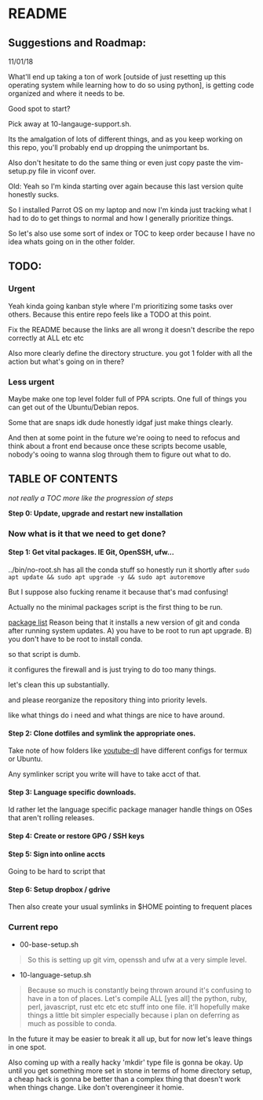 # README

## Suggestions and Roadmap:

11/01/18

What'll end up taking a ton of work [outside of just resetting up this operating system while learning how to do so using python], is getting code organized and where it needs to be.

Good spot to start?

Pick away at 10-langauge-support.sh.

Its the amalgation of lots of different things, and as you keep working on this repo, you'll probably end up dropping the unimportant bs.

Also don't hesitate to do the same thing or even just copy paste the vim-setup.py file in viconf over.

Old: 
Yeah so I'm kinda starting over again because this last version quite honestly sucks.

So I installed Parrot OS on my laptop and now I'm kinda just tracking what I had
to do to get things to normal and how I generally prioritize things.

So let's also use some sort of index or TOC to keep order because I have no idea
whats going on in the other folder.

## TODO:

### Urgent

Yeah kinda going kanban style where I'm prioritizing some tasks over others.
Because this entire repo feels like a TODO at this point.

Fix the README because the links are all wrong it doesn't describe the repo
correctly at ALL etc etc

Also more clearly define the directory structure. you got 1 folder with all the
action but what's going on in there?

### Less urgent

Maybe make one top level folder full of PPA scripts. One full of things you can
get out of the Ubuntu/Debian repos.

Some that are snaps idk dude honestly idgaf just make things clearly.

And then at some point in the future we're ooing to need to refocus and think about
a front end because once these scripts become usable, nobody's ooing to wanna slog
through them to figure out what to do.

## TABLE OF CONTENTS

*not really a TOC more like the progression of steps*

**Step 0: Update, upgrade and restart new installation**

### Now what is it that we need to get done?

#### Step 1: Get vital packages. IE Git, OpenSSH, ufw...

../bin/no-root.sh has all the conda stuff so honestly run it shortly after
`sudo apt update && sudo apt upgrade -y && sudo apt autoremove`

But I suppose also fucking rename it because that's mad confusing!

Actually no the minimal packages script is the first thing to be run.

[package list](../bin/minimal_packages.sh)
Reason being that it installs a new version of git and conda after running
system updates.
A) you have to be root to run apt upgrade.
B) you don't have to be root to install conda.

so that script is dumb.

it configures the firewall and is just trying to do too many things.

let's clean this up substantially.

and please reorganize the repository thing into priority levels.

like what things do i need and what things are nice to have around.

#### Step 2: Clone dotfiles and symlink the appropriate ones.

Take note of how folders like
[youtube-dl](https://github.com/farisachugthai/dotfiles/tree/termux/unix/.config/mpd) have different configs for termux or Ubuntu.

Any symlinker script you write will have to take acct of that.

#### Step 3: Language specific downloads.

Id rather let the language specific package manager handle things on OSes that
aren't rolling releases.

#### Step 4: Create or restore GPG / SSH keys

#### Step 5: Sign into online accts

Going to be hard to script that

#### Step 6: Setup dropbox / gdrive

Then also create your usual symlinks in $HOME pointing to frequent places


### Current repo

- 00-base-setup.sh
> So this is setting up git vim, openssh and ufw at a very simple level.

- 10-language-setup.sh
> Because so much is constantly being thrown around it's confusing to have in a
> ton of places. Let's compile ALL [yes all] the python, ruby, perl, javascript,
> rust etc etc etc stuff into one file. it'll hopefully make things a little bit
> simpler especially because i plan on deferring as much as possible to conda.

In the future it may be easier to break it all up, but for now let's leave
things in one spot.

Also coming up with a really hacky 'mkdir' type file is gonna be okay.
Up until you get something more set in stone in terms of home directory setup, a
cheap hack is gonna be better than a complex thing that doesn't work when things
change. Like don't overengineer it homie.
